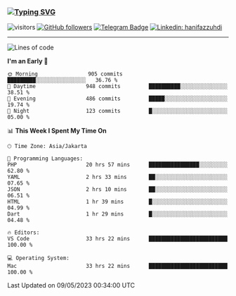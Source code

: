 ### [![Typing SVG](https://readme-typing-svg.herokuapp.com?font=lato&size=22&lines=Hi+There+👋)](https://git.io/typing-svg) 

![visitors](https://visitor-badge.glitch.me/badge?page_id=hanifazzuhdi.hanifazzuhdi)
[![GitHub followers](https://img.shields.io/github/followers/hanifazzuhdi?label=Follow&style=social)](https://github.com/hanifazzuhdi/?tab=follow) 
[![Telegram Badge](https://img.shields.io/badge/-hanif0198-blue?style=social&logo=telegram&link=https://www.t.me/hanif0198/)](https://www.t.me/hanif0198/) 
[![Linkedin: hanifazzuhdi](https://img.shields.io/badge/-hanifazzuhdi-blue?style=flat-square&logo=Linkedin&logoColor=white&link=https://www.linkedin.com/in/hanif-az-zuhdi-69688019b/)](https://www.linkedin.com/in/hanif-az-zuhdi-69688019b/) 

<hr/>

<!--START_SECTION:waka-->
![Lines of code](https://img.shields.io/badge/From%20Hello%20World%20I%27ve%20Written-18.3%20million%20lines%20of%20code-blue)

**I'm an Early 🐤** 

```text
🌞 Morning                905 commits         █████████░░░░░░░░░░░░░░░░   36.76 % 
🌆 Daytime                948 commits         ██████████░░░░░░░░░░░░░░░   38.51 % 
🌃 Evening                486 commits         █████░░░░░░░░░░░░░░░░░░░░   19.74 % 
🌙 Night                  123 commits         █░░░░░░░░░░░░░░░░░░░░░░░░   05.00 % 
```


📊 **This Week I Spent My Time On** 

```text
🕑︎ Time Zone: Asia/Jakarta

💬 Programming Languages: 
PHP                      20 hrs 57 mins      ████████████████░░░░░░░░░   62.80 % 
YAML                     2 hrs 33 mins       ██░░░░░░░░░░░░░░░░░░░░░░░   07.65 % 
JSON                     2 hrs 10 mins       ██░░░░░░░░░░░░░░░░░░░░░░░   06.51 % 
HTML                     1 hr 39 mins        █░░░░░░░░░░░░░░░░░░░░░░░░   04.99 % 
Dart                     1 hr 29 mins        █░░░░░░░░░░░░░░░░░░░░░░░░   04.48 % 

🔥 Editors: 
VS Code                  33 hrs 22 mins      █████████████████████████   100.00 % 

💻 Operating System: 
Mac                      33 hrs 22 mins      █████████████████████████   100.00 % 
```


 Last Updated on 09/05/2023 00:34:00 UTC
<!--END_SECTION:waka-->
